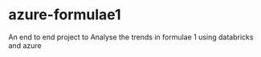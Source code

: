 # azure-formulae1
An end to end project to Analyse the trends in formulae 1 using databricks and azure
